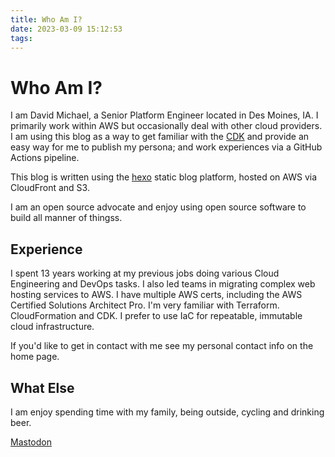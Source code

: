 ```yaml
---
title: Who Am I?
date: 2023-03-09 15:12:53
tags:
---
```


# Who Am I?

I am David Michael, a Senior Platform Engineer located in Des Moines, IA. I primarily work within AWS but occasionally deal with other cloud providers. I am using this blog as a way to get familiar with the [CDK](https://aws.amazon.com/cdk/) and provide an easy way for me to publish my persona; and work experiences via a GitHub Actions pipeline.

This blog is written using the [hexo](https://hexo.io/) static blog platform, hosted on AWS via CloudFront and S3.

I am an open source advocate and enjoy using open source software to build all manner of thingss.

## Experience

I spent 13 years working at my previous jobs doing various Cloud Engineering and DevOps tasks. I also led teams in migrating complex web hosting services to AWS. I have multiple AWS certs, including the AWS Certified Solutions Architect Pro. I'm very familiar with Terraform. CloudFormation and CDK. I prefer to use IaC for repeatable, immutable cloud infrastructure.


If you'd like to get in contact with me see my personal contact info on the home page.

## What Else

I am enjoy spending time with my family, being outside, cycling and drinking beer.

<a rel="me" href="https://hachyderm.io/@d_michael">Mastodon</a>
